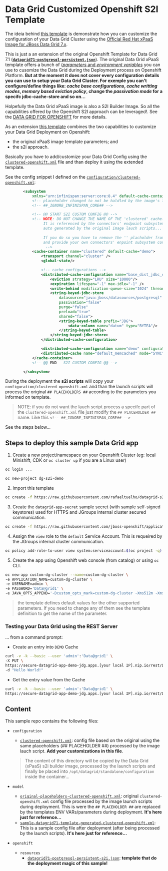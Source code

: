 # Data Grid Customized Openshift S2I Template

The ideia behind [this template](openshift/resources/datagrid71-postgresql-persistent-s2i.json) is demonstrate how you can customize the configuration of your Data Grid Cluster using the [Official Red Hat xPaaS Image for JBoss Data Grid 7.x](https://access.redhat.com/documentation/en-us/red_hat_jboss_data_grid/7.1/html-single/data_grid_for_openshift/).

This is just a an extension of the original Openshift Template for Data Grid 7.1 ([**`datagrid71-postgresql-persistent.json`**](https://github.com/jboss-openshift/application-templates/blob/master/datagrid/datagrid71-postgresql-persistent.json)). The original Data Grid xPaaS template offers a bunch of ([*parameters* and *environment variables*](https://access.redhat.com/documentation/en-us/red_hat_jboss_data_grid/7.1/html-single/data_grid_for_openshift/#jdg-configuration-environment-variables) you can use to cusomize the Data Grid during the Deployment process on Openshift Platform. **But at the moment it does not cover every configuration details you can use to setup your Data Grid Cluster. For exemple you can't configure/define things like: *cache base configurations*, *cache writting modes*, *memory based eviction policy*, change the *passivation mode* for a specifc jdbc-cache-store and so on...**

Holpefully the Data Grid xPaaS image is also a S2I Builder Image. So all the capabilities offered by the Openshift S2I approach can be leveraged!. See the [DATA GRID FOR OPENSHIFT](https://access.redhat.com/documentation/en-us/red_hat_jboss_data_grid/7.1/html-single/data_grid_for_openshift/#using_the_jdg_for_openshift_image_source_to_image_s2i_process) for more details.

As an extension [this template](openshift/resources/datagrid71-postgresql-persistent-s2i.json) combines the two capabilities to customize your Data Grid Deployment on Openshift:
 * the original xPaaS image template parameters; and
 * the s2i approach.

Basically you have to add/customize your Data Grid Config using the [`clustered-openshift.xml`](configuration/clustered-openshift.xml) file and than deploy it using the extended template.


See the config snippet I defined on the [`configuration/clustered-openshift.xml`](configuration/clustered-openshift.xml):
```xml
        <subsystem 
            xmlns="urn:infinispan:server:core:8.4" default-cache-container="clustered">
            <!-- placeholder changed to not be haldled by the image's launch scripts -->
            <!-- ##_IGNORE_INFINISPAN_CORE## -->

            <!-- @@ START S2I CUSTOM CONFIG @@ -->
            <!-- NOTE: DO NOT CHANGE THE NAME OF THE 'clustered' cache-container. 
                 It is referenced by the connectors' endpoint subsystem
                 auto generated by the original image lauch scripts...
                 
                 If you do so you have to remove the '' placholder from this file
                 and provide your own connectors' enpoint subsystem configuration!
                  -->
            <cache-container name="clustered" default-cache="demo">
                <transport channel="cluster" />
                <global-state/>

                <!-- cache configurations -->
                <distributed-cache-configuration name="base_dist_jdbc_cache_config" mode="SYNC">
                    <eviction strategy="LRU" size="10000"/>
                    <expiration lifespan="-1" max-idle="-1" />
                    <write-behind modification-queue-size="1024" thread-pool-size="1"/>
                    <string-keyed-jdbc-store 
                        datasource="java:jboss/datasources/postgresql" 
                        passivation="false"
                        purge="false" 
                        preload="true" 
                        shared="false">
                        <string-keyed-table prefix="JDG">
                            <data-column name="datum" type="BYTEA"/>
                        </string-keyed-table>
                    </string-keyed-jdbc-store>
                </distributed-cache-configuration>

                <distributed-cache-configuration name="demo" configuration="base_dist_jdbc_cache_config"/>
                <distributed-cache name="default_memcached" mode="SYNC"/>
            </cache-container>            
            <!-- @@ END   S2I CUSTOM CONFIG @@ -->

        </subsystem>
```

During the deployment the **s2i scripts** will copy your `configuration/clustered-openshift.xml` and than the launch scripts will process the original ``## PLACEHOLDERS ##`` according to the parameters you informed on template. 

> NOTE: if you do not want the lauch script process a specifc part of the `clustered-openshift.xml` file just modify the `## PLACEHOLDER ##` name. Like this `<!-- ##_IGNORE_INFINISPAN_CORE## -->`

See the steps below...

## Steps to deploy this sample Data Grid app

1. Create a new project/namespace on your Openshift Cluster (eg: local Minishift, CDK or `oc cluster up` if you are a Linux user)
```bash
oc login ...

oc new-project dg-s2i-demo
```

2. Import this template
```bash
oc create -f https://raw.githubusercontent.com/rafaeltuelho/datagrid-s2i-example/master/openshift/resources/datagrid71-postgresql-persistent-s2i.json
```

3. Create the `datagrid-app-secret` sample secret (with sample self-signed keystores) used for HTTPS and JGroups internal cluster secured communication.
```bash
oc create -f https://raw.githubusercontent.com/jboss-openshift/application-templates/master/secrets/datagrid-app-secret.json
```

4. Assign the `view` role to the `default` Service Account. This is requeired by the JGroups internal cluster communication.
```bash
oc policy add-role-to-user view system:serviceaccount:$(oc project -q):default -n $(oc project -q)
```

5. Create the app using Openshift web console (from catalog) or using `oc` CLI.
```bash
oc new-app custom-dg-cluster --name=custom-dg-cluster \
-e APPLICATION_NAME=custom-dg-cluster \
-e USERNAME=admin \
-e PASSWORD='Data@grid1' \
-e JAVA_OPTS_APPEND='-Dcustom_opts_mark=custom-dg-cluster -Xms512m -Xmx512m' \
```

> the template defines default values for the other supported parameters. If you need to change any of them see the template definition to get the name of the parameter.

### Testing your Data Grid using the REST Server

... from a command prompt:

* Create an entry into `DEMO` Cache
```bash
curl -v -k --basic --user 'admin':'Data@grid1' \
-X PUT \
https://secure-datagrid-app-demo-jdg.apps.[your local IP].nip.io/rest/DEMO/k1 \
-d "Hello World!"
```

* Get the entry value from the Cache
```bash
curl -v -k --basic --user 'admin':'Data@grid1' \
https://secure-datagrid-app-demo-jdg.apps.[your local IP].nip.io/rest/DEMO/k1
```

## Content

This sample repo contains the following files:

* `configuration`
  * [`clustered-openshift.xml`](configuration/clustered-openshift.xml): config file based on the original using the same placeholders (## PLACEHOLDER ##) processed by the image lauch script. **Add your customizations in this file**. 

  > The content of this directory will be copied by the Data Grid (xPaaS) s2i builder image, processed by the launch scripts and finally be placed into `/opt/datagrid/standalone/configuration` inside the container...

* `model`
  * [`original-placeholders-clustered-openshift.xml`](model/original-placeholders-clustered-openshift.xml): original `clustered-openshift.xml` config file processed by the image launch scripts during deployment. This is were the `## PLACEHOLDER ##` are replaced by the templates ENV VARs/parameters during deployment. **It's here just for reference...**
  * [`sample-datagrid71-template-generated-clustered-openshift.xml`](mode/sample-datagrid71-template-generated-clustered-openshift.xml): This is a sample config file after deployment (after being processed by the launch scripts). **It's here just for reference...**

* `openshift`
  * `resources`
    * [`datagrid71-postgresql-persistent-s2i.json`](openshift/resources/datagrid71-postgresql-persistent-s2i.json): **template that do the deployment magic of this sample!**